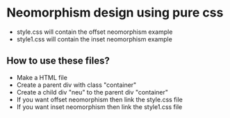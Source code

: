 # Neomorphism design using pure css

* style.css will contain the offset neomorphism example
* style1.css will contain the inset neomorphism example

## How to use these files?

* Make a HTML file
* Create a parent div with class "container"
* Create a child div "neu" to the parent div "container"
* If you want offset neomorphism then link the style.css file
* If you want inset neomorphism then link the style1.css file
